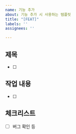 ```yaml
---
name: 기능 추가
about: 기능 추가 시 사용하는 템플릿
title: "[FEAT]"
labels: ''
assignees: ''

---
```


## 제목
- [ ]

## 작업 내용
- [ ]

## 체크리스트
- [ ] 버그 확인 등
